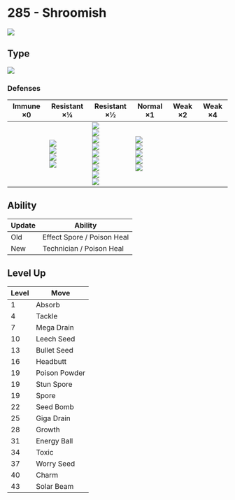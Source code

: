 # 285 - Shroomish
![][285]

## Type

![][grass]

### Defenses

Immune ×0 | Resistant ×¼ | Resistant ×½ | Normal ×1 | Weak ×2 | Weak ×4
---       | ---          | ---          | ---       | ---     | ---
| | ![][ground]<br> ![][water]<br> ![][grass]<br> ![][electric]<br> | ![][normal]<br> ![][fighting]<br> ![][rock]<br> ![][ghost]<br> ![][steel]<br> ![][psychic]<br> ![][dragon]<br> ![][dark]<br> ![][fairy]<br> | ![][flying]<br> ![][poison]<br> ![][bug]<br> ![][fire]<br> ![][ice]<br> | | 

## Ability

Update | Ability
---    | ---
Old    | Effect Spore / Poison Heal
New    | Technician / Poison Heal

## Level Up

Level | Move
---   | ---
  1   | Absorb
  4   | Tackle
  7   | Mega Drain
 10   | Leech Seed
 13   | Bullet Seed
 16   | Headbutt
 19   | Poison Powder
 19   | Stun Spore
 19   | Spore
 22   | Seed Bomb
 25   | Giga Drain
 28   | Growth
 31   | Energy Ball
 34   | Toxic
 37   | Worry Seed
 40   | Charm
 43   | Solar Beam

[285]: ../img/pokemon/285.png
[normal]: ../img/types/normal.png
[fire]: ../img/types/fire.png
[fighting]: ../img/types/fighting.png
[water]: ../img/types/water.png
[flying]: ../img/types/flying.png
[grass]: ../img/types/grass.png
[poison]: ../img/types/poison.png
[electric]: ../img/types/electric.png
[ground]: ../img/types/ground.png
[psychic]: ../img/types/psychic.png
[rock]: ../img/types/rock.png
[ice]: ../img/types/ice.png
[bug]: ../img/types/bug.png
[dragon]: ../img/types/dragon.png
[ghost]: ../img/types/ghost.png
[dark]: ../img/types/dark.png
[steel]: ../img/types/steel.png
[fairy]: ../img/types/fairy.png
